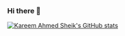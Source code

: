 ### Hi there 👋

[![Kareem Ahmed Sheik's GitHub stats](https://github-readme-stats.vercel.app/api?username=ahmedkareem999&count_private=true&hide=issues)](https://github.com/ahmedkareem999/github-readme-stats)

<!--
**ahmedkareem999/ahmedkareem999** is a ✨ _special_ ✨ repository because its `README.md` (this file) appears on your GitHub profile.

Here are some ideas to get you started:

- 🔭 I’m currently working on ...
- 🌱 I’m currently learning ...
- 👯 I’m looking to collaborate on ...
- 🤔 I’m looking for help with ...
- 💬 Ask me about ...
- 📫 How to reach me: ...
- 😄 Pronouns: ...
- ⚡ Fun fact: ...
-->
